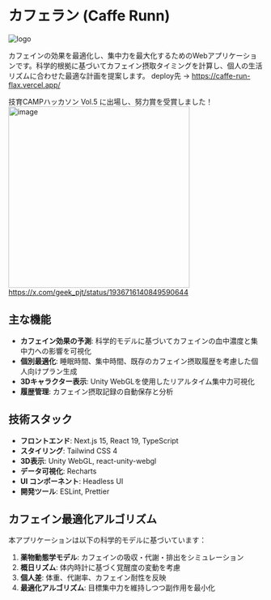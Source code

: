# カフェラン (Caffe Runn)

![logo](https://github.com/user-attachments/assets/aeac4111-073b-433c-8ba0-51f8506ddab1)

カフェインの効果を最適化し、集中力を最大化するためのWebアプリケーションです。科学的根拠に基づいてカフェイン摂取タイミングを計算し、個人の生活リズムに合わせた最適な計画を提案します。
deploy先 -> https://caffe-run-flax.vercel.app/


技育CAMPハッカソン Vol.5 に出場し、努力賞を受賞しました！
<img width="358" alt="image" src="https://github.com/user-attachments/assets/2fe28879-0509-4f8e-a880-71c44e160c74" />
https://x.com/geek_pjt/status/1936716140849590644


## 主な機能

- **カフェイン効果の予測**: 科学的モデルに基づいてカフェインの血中濃度と集中力への影響を可視化
- **個別最適化**: 睡眠時間、集中時間、既存のカフェイン摂取履歴を考慮した個人向けプラン生成
- **3Dキャラクター表示**: Unity WebGLを使用したリアルタイム集中力可視化
- **履歴管理**: カフェイン摂取記録の自動保存と分析

## 技術スタック

- **フロントエンド**: Next.js 15, React 19, TypeScript
- **スタイリング**: Tailwind CSS 4
- **3D表示**: Unity WebGL, react-unity-webgl
- **データ可視化**: Recharts
- **UI コンポーネント**: Headless UI
- **開発ツール**: ESLint, Prettier


## カフェイン最適化アルゴリズム

本アプリケーションは以下の科学的モデルに基づいています：

1. **薬物動態学モデル**: カフェインの吸収・代謝・排出をシミュレーション
2. **概日リズム**: 体内時計に基づく覚醒度の変動を考慮
3. **個人差**: 体重、代謝率、カフェイン耐性を反映
4. **最適化アルゴリズム**: 目標集中力を維持しつつ副作用を最小化

